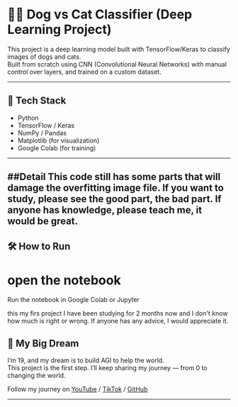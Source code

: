 # 🐶🐱 Dog vs Cat Classifier (Deep Learning Project)

This project is a deep learning model built with TensorFlow/Keras to classify images of dogs and cats.  
Built from scratch using CNN (Convolutional Neural Networks) with manual control over layers, and trained on a custom dataset.

---

## 🧠 Tech Stack

- Python
- TensorFlow / Keras
- NumPy / Pandas
- Matplotlib (for visualization)
- Google Colab (for training)

---
##Detail
This code still has some parts that will damage the overfitting image file. If you want to study, please see the good part, the bad part. If anyone has knowledge, please teach me, it would be great.
---
## 🛠️ How to Run 

# open the notebook
Run the notebook in Google Colab or Jupyter

this my firs project
I have been studying for 2 months now and I don't know how much is right or wrong. If anyone has any advice, I would appreciate it.
## 🎯 My Big Dream

I’m 19, and my dream is to build AGI to help the world.  
This project is the first step. I’ll keep sharing my journey — from 0 to changing the world.

Follow my journey on [YouTube](https://www.youtube.com/@iambot7318) / [TikTok](https://www.tiktok.com/@mpc_poonpipat) / [GitHub](https://github.com/mammothMVP)

---
